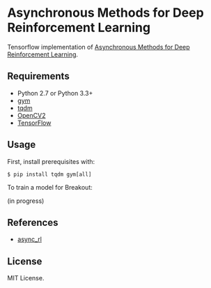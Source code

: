 # Asynchronous Methods for Deep Reinforcement Learning

Tensorflow implementation of [Asynchronous Methods for Deep Reinforcement Learning](http://arxiv.org/abs/1602.01783).


## Requirements

- Python 2.7 or Python 3.3+
- [gym](https://github.com/openai/gym)
- [tqdm](https://github.com/tqdm/tqdm)
- [OpenCV2](http://opencv.org/)
- [TensorFlow](https://www.tensorflow.org/)


## Usage

First, install prerequisites with:

    $ pip install tqdm gym[all]

To train a model for Breakout:

(in progress)


## References

- [async_rl](https://github.com/muupan/async-rl)


## License

MIT License.
